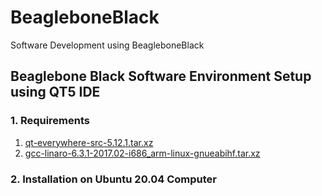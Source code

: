 # BeagleboneBlack
Software Development using BeagleboneBlack

## Beaglebone Black Software Environment Setup using QT5 IDE
### 1. Requirements
1)  [qt-everywhere-src-5.12.1.tar.xz](https://download.qt.io/archive/qt/5.12/5.12.1/single/)
2)  [gcc-linaro-6.3.1-2017.02-i686_arm-linux-gnueabihf.tar.xz](https://releases.linaro.org/components/toolchain/binaries/6.3-2017.02/arm-linux-gnueabihf/)

### 2. Installation on Ubuntu 20.04 Computer
